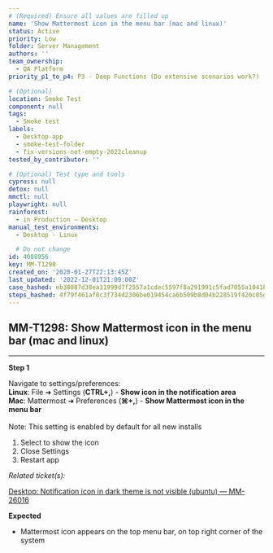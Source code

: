 ```yaml
---
# (Required) Ensure all values are filled up
name: 'Show Mattermost icon in the menu bar (mac and linux)'
status: Active
priority: Low
folder: Server Management
authors: ''
team_ownership:
  - QA Platform
priority_p1_to_p4: P3 - Deep Functions (Do extensive scenarios work?)

# (Optional)
location: Smoke Test
component: null
tags:
  - Smoke test
labels:
  - Desktop-app
  - smoke-test-folder
  - fix-versions-not-empty-2022cleanup
tested_by_contributor: ''

# (Optional) Test type and tools
cypress: null
detox: null
mmctl: null
playwright: null
rainforest:
  - in Production — Desktop
manual_test_environments:
  - Desktop - Linux

  # Do not change
id: 4088956
key: MM-T1298
created_on: '2020-01-27T22:13:45Z'
last_updated: '2022-12-01T21:09:00Z'
case_hashed: eb38087d38ea31999d7f2557a1cdec5597f8a291991c5fad7055a1041beafd027da5a8f9a55cca5ac43da0c54b4d52be
steps_hashed: 4f79f461af8c3f734d2306be019454ca6b509b8d04b228519f420c05dc7532ca8e5b5d8981725600ac101fe033f1b2e0
---
```


<!-- (Auto-generated) Based on frontmatter's "key" and "name" -->

## MM-T1298: Show Mattermost icon in the menu bar (mac and linux)

---

**Step 1**

Navigate to settings/preferences:\
**Linux**: File ➜ Settings (**CTRL+,**) - **Show icon in the notification area**\
**Mac**: Mattermost ➜ Preferences (**⌘+,**) - **Show Mattermost icon in the menu bar**\
\
Note: This setting is enabled by default for all new installs

1. Select to show the icon
2. Close Settings
3. Restart app

_Related ticket(s):_

[Desktop: Notification icon in dark theme is not visible (ubuntu) — MM-26016](https://mattermost.atlassian.net/browse/MM-26016)

**Expected**

- Mattermost icon appears on the top menu bar, on top right corner of the system
